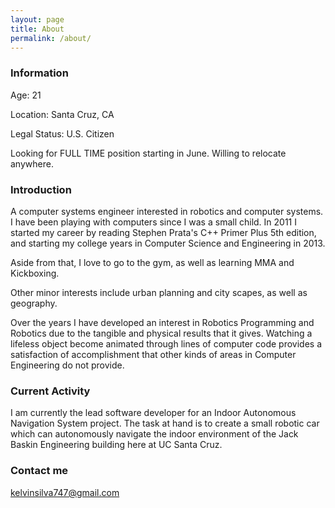```yaml
---
layout: page
title: About
permalink: /about/
---
```


### Information

Age: 21

Location: Santa Cruz, CA

Legal Status: U.S. Citizen

Looking for FULL TIME position starting in June. Willing to relocate anywhere.

### Introduction

A computer systems engineer interested in robotics and computer systems. I have been playing with computers since I was a small child. In 2011 I started my career by reading Stephen Prata's C++ Primer Plus 5th edition, and starting my college years in Computer Science and Engineering in 2013. 

Aside from that, I love to go to the gym, as well as learning MMA and Kickboxing.

Other minor interests include urban planning and city scapes, as well as geography.

Over the years I have developed an interest in Robotics Programming and Robotics due to the tangible and physical results that it gives. Watching a lifeless object become animated through lines of computer code provides a satisfaction of accomplishment that other kinds of areas in Computer Engineering do not provide.

### Current Activity

I am currently the lead software developer for an Indoor Autonomous Navigation System project. The task at hand is to create a small robotic car which can autonomously navigate the indoor environment of the Jack Baskin Engineering building here at UC Santa Cruz. 

### Contact me

[kelvinsilva747@gmail.com](mailto:kelvinsilva747@gmail.com)
